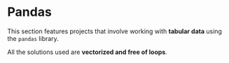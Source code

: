 # Pandas

This section features projects that involve working with **tabular data** 
using the `pandas` library.

All the solutions used are **vectorized and free of loops**.
